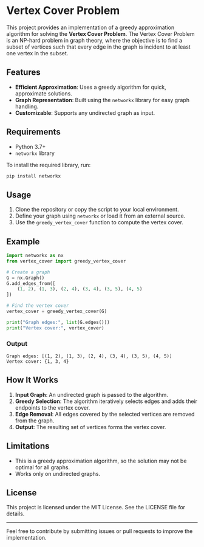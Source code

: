 
# Vertex Cover Problem

This project provides an implementation of a greedy approximation algorithm for solving the **Vertex Cover Problem**. The Vertex Cover Problem is an NP-hard problem in graph theory, where the objective is to find a subset of vertices such that every edge in the graph is incident to at least one vertex in the subset.

## Features

- **Efficient Approximation**: Uses a greedy algorithm for quick, approximate solutions.
- **Graph Representation**: Built using the `networkx` library for easy graph handling.
- **Customizable**: Supports any undirected graph as input.

## Requirements

- Python 3.7+
- `networkx` library

To install the required library, run:
```bash
pip install networkx
```

## Usage

1. Clone the repository or copy the script to your local environment.
2. Define your graph using `networkx` or load it from an external source.
3. Use the `greedy_vertex_cover` function to compute the vertex cover.

## Example

```python
import networkx as nx
from vertex_cover import greedy_vertex_cover

# Create a graph
G = nx.Graph()
G.add_edges_from([
    (1, 2), (1, 3), (2, 4), (3, 4), (3, 5), (4, 5)
])

# Find the vertex cover
vertex_cover = greedy_vertex_cover(G)

print("Graph edges:", list(G.edges()))
print("Vertex cover:", vertex_cover)
```

### Output

```plaintext
Graph edges: [(1, 2), (1, 3), (2, 4), (3, 4), (3, 5), (4, 5)]
Vertex cover: {1, 3, 4}
```

## How It Works

1. **Input Graph**: An undirected graph is passed to the algorithm.
2. **Greedy Selection**: The algorithm iteratively selects edges and adds their endpoints to the vertex cover.
3. **Edge Removal**: All edges covered by the selected vertices are removed from the graph.
4. **Output**: The resulting set of vertices forms the vertex cover.

## Limitations

- This is a greedy approximation algorithm, so the solution may not be optimal for all graphs.
- Works only on undirected graphs.

## License

This project is licensed under the MIT License. See the LICENSE file for details.

---

Feel free to contribute by submitting issues or pull requests to improve the implementation.
